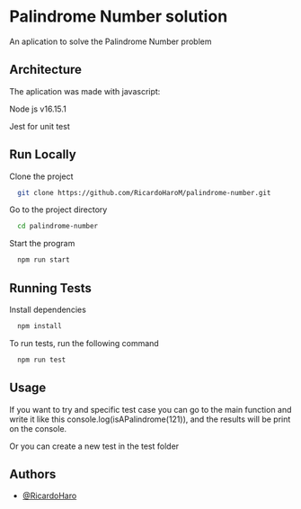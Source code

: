 
# Palindrome Number solution
An aplication to solve the Palindrome Number problem


## Architecture
The aplication was made with javascript: 

Node js v16.15.1

Jest for unit test
## Run Locally

Clone the project

```bash
  git clone https://github.com/RicardoHaroM/palindrome-number.git
```

Go to the project directory

```bash
  cd palindrome-number
```

Start the program

```bash
  npm run start
```


## Running Tests

Install dependencies

```bash
  npm install
```

To run tests, run the following command

```bash
  npm run test
```

## Usage
If you want to try and specific test case you can go to the main function and write it like this console.log(isAPalindrome(121)), and the results will be print on the console.

Or you can create a new test in the test folder
## Authors

- [@RicardoHaro](https://github.com/RicardoHaroM)

